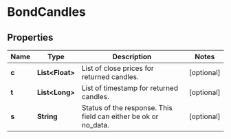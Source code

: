# BondCandles

## Properties

 Name  | Type                  | Description                                                     | Notes      
-------|-----------------------|-----------------------------------------------------------------|------------
 **c** | **List&lt;Float&gt;** | List of close prices for returned candles.                      | [optional] 
 **t** | **List&lt;Long&gt;**  | List of timestamp for returned candles.                         | [optional] 
 **s** | **String**            | Status of the response. This field can either be ok or no_data. | [optional] 



